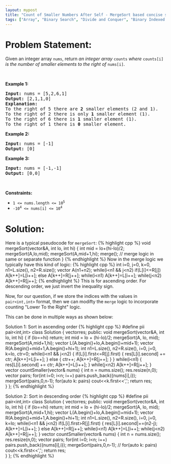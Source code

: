 ```yaml
---
layout: mypost
title: "Count of Smaller Numbers After Self - MergeSort based concise solution"
tags: ["Array", "Binary Search", "Divide and Conquer", "Binary Indexed Tree", "Segment Tree", "Merge Sort", "Ordered Set", "C++", "Hard"]
---
```

# Problem Statement:
<p>Given an integer array <code>nums</code>, return<em> an integer array </em><code>counts</code><em> where </em><code>counts[i]</code><em> is the number of smaller elements to the right of </em><code>nums[i]</code>.</p>

<p>&nbsp;</p>
<p><strong class="example">Example 1:</strong></p>

<pre>
<strong>Input:</strong> nums = [5,2,6,1]
<strong>Output:</strong> [2,1,1,0]
<strong>Explanation:</strong>
To the right of 5 there are <b>2</b> smaller elements (2 and 1).
To the right of 2 there is only <b>1</b> smaller element (1).
To the right of 6 there is <b>1</b> smaller element (1).
To the right of 1 there is <b>0</b> smaller element.
</pre>

<p><strong class="example">Example 2:</strong></p>

<pre>
<strong>Input:</strong> nums = [-1]
<strong>Output:</strong> [0]
</pre>

<p><strong class="example">Example 3:</strong></p>

<pre>
<strong>Input:</strong> nums = [-1,-1]
<strong>Output:</strong> [0,0]
</pre>

<p>&nbsp;</p>
<p><strong>Constraints:</strong></p>

<ul>
	<li><code>1 &lt;= nums.length &lt;= 10<sup>5</sup></code></li>
	<li><code>-10<sup>4</sup> &lt;= nums[i] &lt;= 10<sup>4</sup></code></li>
</ul>

# Solution:
Here is a typical pseudocode for `mergeSort`:
 {% highlight cpp %} 
void mergeSort(vector<int>&A, int lo, int hi)
{
    int mid = lo+(hi-lo)/2;
    mergeSort(A,lo,mid);
    mergeSort(A,mid+1,hi);
    merge(); // merge logic in same or separate function
}
 {% endhighlight %}
Now in the merge logic we typically have this kind of logic:
 {% highlight cpp %} 
int i=0, j=0, k=0, n1=L.size(), n2=R.size();
vector<int> A(n1+n2);
while(i<n1 && j<n2) if(L[i]<=R[j]) A[k++]=L[i++]; else A[k++]=R[j++];
while(i<n1) A[k++]=L[i++];
while(j<n2) A[k++]=R[j++];
 {% endhighlight %}
This is for ascending order. For descending order, we just invert the inequality sign.

Now, for our question, if we store the indices with the values in `pair<int,int>` format, then we can modifty the `merge` logic to incorporate counting "Lower To the Right" logic.

This can be done in multiple ways as shown below:

Solution 1: Sort in ascending order
 {% highlight cpp %} 
#define pii pair<int,int>
class Solution {
    vector<int>res;
public:
    void mergeSort(vector<pii>&A, int lo, int hi)
    {
        if (lo==hi) return;
        int mid = lo + (hi-lo)/2;
        mergeSort(A, lo, mid);
        mergeSort(A,mid+1,hi);
        vector<pii> L(A.begin()+lo,A.begin()+mid+1);
        vector<pii> R(A.begin()+mid+1,A.begin()+hi+1);
        int n1=L.size(), n2=R.size(), i=0, j=0, k=lo, ctr=0;
        while(i<n1 && j<n2) 
        {
            if(L[i].first<=R[j].first) 
            {
                res[L[i].second] += ctr;
                A[k++]=L[i++];
            } 
            else
            {
                ctr++;
                A[k++]=R[j++];
            }
        }
        while(i<n1) 
        {
            res[L[i].second] += ctr;
            A[k++]=L[i++];
        }
        while(j<n2) A[k++]=R[j++];
    }
    vector<int> countSmaller(vector<int>& nums) 
    {
        int n = nums.size();
        res.resize(n,0);
        vector<pii> pairs;
        for(int i=0; i<n; i++) pairs.push_back({nums[i],i});
        mergeSort(pairs,0,n-1);
        for(auto k: pairs) cout<<k.first<<',';
        return res;        
    }
};
 {% endhighlight %}

Solution 2: Sort in descending order
 {% highlight cpp %} 
#define pii pair<int,int>
class Solution {
    vector<int>res;
public:
    void mergeSort(vector<pii>&A, int lo, int hi)
    {
        if (lo==hi) return;
        int mid = lo + (hi-lo)/2;
        mergeSort(A, lo, mid);
        mergeSort(A,mid+1,hi);
        vector<pii> L(A.begin()+lo,A.begin()+mid+1);
        vector<pii> R(A.begin()+mid+1,A.begin()+hi+1);
        int n1=L.size(), n2=R.size(), i=0, j=0, k=lo;
        while(i<n1 && j<n2) if(L[i].first>R[j].first) 
        {
            res[L[i].second]+=(n2-j); 
            A[k++]=L[i++];
        }  else A[k++]=R[j++];
        while(i<n1) A[k++]=L[i++];
        while(j<n2) A[k++]=R[j++];
    }
    vector<int> countSmaller(vector<int>& nums) 
    {
        int n = nums.size();
        res.resize(n,0);
        vector<pii> pairs;
        for(int i=0; i<n; i++) pairs.push_back({nums[i],i});
        mergeSort(pairs,0,n-1);
        // for(auto k: pairs) cout<<k.first<<',';
        return res;        
    }
};
 {% endhighlight %}